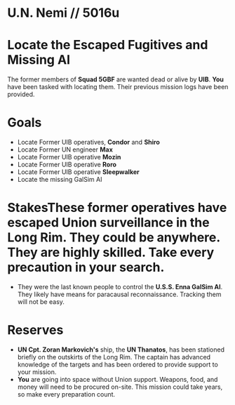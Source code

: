 # U.N. Nemi // 5016u
# Locate the Escaped Fugitives and Missing AI

The former members of **Squad 5GBF** are wanted dead or alive by **UIB**. **You** have been tasked with locating them. Their previous mission logs have been provided.

# Goals
- Locate Former UIB operatives, **Condor** and **Shiro**
- Locate Former UN engineer **Max**
- Locate Former UIB operative **Mozin**
- Locate Former UIB operative **Roro**
- Locate Former UIB operative **Sleepwalker**
- Locate the missing GalSim AI 

# StakesThese former operatives have escaped Union surveillance in the Long Rim. They could be anywhere. They are highly skilled. Take every precaution in your search.
- They were the last known people to control the **U.S.S. Enna GalSim AI**. They likely have means for paracausal reconnaissance. Tracking them will not be easy.

# Reserves
- **UN Cpt. Zoran Markovich's** ship, the **UN Thanatos**, has been stationed briefly on the outskirts of the Long Rim. The captain has advanced knowledge of the targets and has been ordered to provide support to your mission.
- **You** are going into space without Union support. Weapons, food, and money will need to be procured on-site. This mission could take years, so make every preparation count.